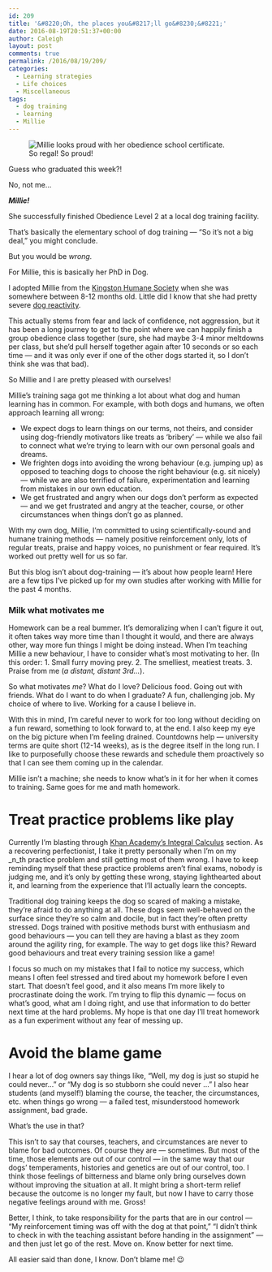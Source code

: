 ```yaml
---
id: 209
title: '&#8220;Oh, the places you&#8217;ll go&#8230;&#8221;'
date: 2016-08-19T20:51:37+00:00
author: Caleigh
layout: post
comments: true
permalink: /2016/08/19/209/
categories:
  - Learning strategies
  - Life choices
  - Miscellaneous
tags:
  - dog training
  - learning
  - Millie
---
```

<figure><img src="{{ site.baseurl }}/public/posts/beginner.jpg" alt="Millie looks proud with her obedience school certificate." sizes="(max-width: 400px) 100vw, 400px" data-recalc-dims="1" /><figcaption>So regal! So proud!</figcaption></figure> 

Guess who graduated this week?!

No, not me&#8230;

_**Millie!**_

She successfully finished Obedience Level 2 at a local dog training facility.

That&#8217;s basically the elementary school of dog training &#8212; &#8220;So it&#8217;s not a big deal,&#8221; you might conclude.

But you would be _wrong._

For Millie, this is basically her PhD in Dog.

I adopted Millie from the [Kingston Humane Society](http://kingstonhumanesociety.ca/) when she was somewhere between 8-12 months old. Little did I know that she had pretty severe [dog reactivity](https://positively.com/victorias-blog/choice-training-working-with-a-leash-reactive-dog/).

This actually stems from fear and lack of confidence, not aggression, but it has been a long journey to get to the point where we can happily finish a group obedience class together (sure, she had maybe 3-4 minor meltdowns per class, but she&#8217;d pull herself together again after 10 seconds or so each time &#8212; and it was only ever if one of the other dogs started it, so I don&#8217;t think she was that bad).

So Millie and I are pretty pleased with ourselves!

Millie&#8217;s training saga got me thinking a lot about what dog and human learning has in common. For example, with both dogs and humans, we often approach learning all wrong:

  * We expect dogs to learn things on our terms, not theirs, and consider using dog-friendly motivators like treats as &#8216;bribery&#8217; &#8212; while we also fail to connect what we&#8217;re trying to learn with our own personal goals and dreams.
  * We frighten dogs into avoiding the wrong behaviour (e.g. jumping up) as opposed to teaching dogs to choose the right behaviour (e.g. sit nicely) &#8212; while we are also terrified of failure, experimentation and learning from mistakes in our own education.
  * We get frustrated and angry when our dogs don&#8217;t perform as expected &#8212; and we get frustrated and angry at the teacher, course, or other circumstances when things don&#8217;t go as planned.

With my own dog, Millie, I&#8217;m committed to using scientifically-sound and humane training methods &#8212; namely positive reinforcement only, lots of regular treats, praise and happy voices, no punishment or fear required. It&#8217;s worked out pretty well for us so far.

But this blog isn&#8217;t about dog-training &#8212; it&#8217;s about how people learn! Here are a few tips I&#8217;ve picked up for my own studies after working with Millie for the past 4 months.

### Milk what motivates me

Homework can be a real bummer. It&#8217;s demoralizing when I can&#8217;t figure it out, it often takes way more time than I thought it would, and there are always other, way more fun things I might be doing instead. When I&#8217;m teaching Millie a new behaviour, I have to consider what&#8217;s most motivating to her. (In this order: 1. Small furry moving prey. 2. The smelliest, meatiest treats. 3. Praise from me (_a distant, distant 3rd&#8230;_).

So what motivates _me_? What do I love? Delicious food. Going out with friends. What do I want to do when I graduate? A fun, challenging job. My choice of where to live. Working for a cause I believe in.

With this in mind, I&#8217;m careful never to work for too long without deciding on a fun reward, something to look forward to, at the end. I also keep my eye on the big picture when I&#8217;m feeling drained. Countdowns help &#8212; university terms are quite short (12-14 weeks), as is the degree itself in the long run. I like to purposefully choose these rewards and schedule them proactively so that I can see them coming up in the calendar.

Millie isn&#8217;t a machine; she needs to know what&#8217;s in it for her when it comes to training. Same goes for me and math homework.

# Treat practice problems like play

Currently I&#8217;m blasting through [Khan Academy&#8217;s Integral Calculus](https://www.khanacademy.org/math/calculus-home/integral-calculus) section. As a recovering perfectionist, I take it pretty personally when I&#8217;m on my _n_th practice problem and still getting most of them wrong. I have to keep reminding myself that these practice problems aren&#8217;t final exams, nobody is judging me, and it&#8217;s only by getting these wrong, staying lighthearted about it, and learning from the experience that I&#8217;ll actually learn the concepts.

Traditional dog training keeps the dog so scared of making a mistake, they&#8217;re afraid to do anything at all. These dogs seem well-behaved on the surface since they&#8217;re so calm and docile, but in fact they&#8217;re often pretty stressed. Dogs trained with positive methods burst with enthusiasm and good behaviours &#8212; you can tell they are having a blast as they zoom around the agility ring, for example. The way to get dogs like this? Reward good behaviours and treat every training session like a game!

I focus so much on my mistakes that I fail to notice my success, which means I often feel stressed and tired about my homework before I even start. That doesn&#8217;t feel good, and it also means I&#8217;m more likely to procrastinate doing the work. I&#8217;m trying to flip this dynamic &#8212; focus on what&#8217;s good, what am I doing right, and use that information to do better next time at the hard problems. My hope is that one day I&#8217;ll treat homework as a fun experiment without any fear of messing up.

# Avoid the blame game

I hear a lot of dog owners say things like, &#8220;Well, my dog is just so stupid he could never&#8230;&#8221; or &#8220;My dog is so stubborn she could never &#8230;&#8221; I also hear students (and myself!) blaming the course, the teacher, the circumstances, etc. when things go wrong &#8212; a failed test, misunderstood homework assignment, bad grade.

What&#8217;s the use in that?

This isn&#8217;t to say that courses, teachers, and circumstances are never to blame for bad outcomes. Of course they are &#8212; sometimes. But most of the time, those elements are out of our control &#8212; in the same way that our dogs&#8217; temperaments, histories and genetics are out of our control, too. I think those feelings of bitterness and blame only bring ourselves down without improving the situation at all. It might bring a short-term relief because the outcome is no longer my fault, but now I have to carry those negative feelings around with me. Gross!

Better, I think, to take responsibility for the parts that are in our control &#8212; &#8220;My reinforcement timing was off with the dog at that point,&#8221; &#8220;I didn&#8217;t think to check in with the teaching assistant before handing in the assignment&#8221; &#8212; and then just let go of the rest. Move on. Know better for next time.

All easier said than done, I know. Don&#8217;t blame me! 😉

&nbsp;